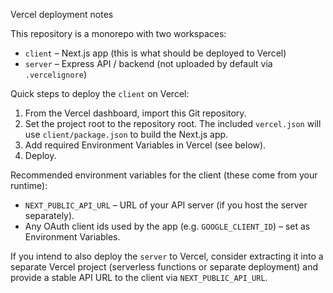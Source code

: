Vercel deployment notes

This repository is a monorepo with two workspaces:

- `client` – Next.js app (this is what should be deployed to Vercel)
- `server` – Express API / backend (not uploaded by default via `.vercelignore`)

Quick steps to deploy the `client` on Vercel:

1. From the Vercel dashboard, import this Git repository.
2. Set the project root to the repository root. The included `vercel.json` will use `client/package.json` to build the Next.js app.
3. Add required Environment Variables in Vercel (see below).
4. Deploy.

Recommended environment variables for the client (these come from your runtime):
- `NEXT_PUBLIC_API_URL` – URL of your API server (if you host the server separately).
- Any OAuth client ids used by the app (e.g. `GOOGLE_CLIENT_ID`) – set as Environment Variables.

If you intend to also deploy the `server` to Vercel, consider extracting it into a separate Vercel project (serverless functions or separate deployment) and provide a stable API URL to the client via `NEXT_PUBLIC_API_URL`.
